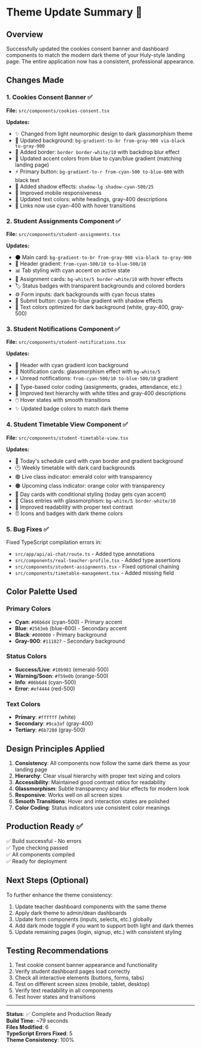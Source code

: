 # Theme Update Summary 🎨

## Overview
Successfully updated the cookies consent banner and dashboard components to match the modern dark theme of your Huly-style landing page. The entire application now has a consistent, professional appearance.

## Changes Made

### 1. Cookies Consent Banner ✅
**File:** `src/components/cookies-consent.tsx`

**Updates:**
- ✨ Changed from light neumorphic design to dark glassmorphism theme
- 🎨 Updated background: `bg-gradient-to-br from-gray-900 via-black to-gray-900`
- 💎 Added border: `border border-white/10` with backdrop blur effect
- 🔷 Updated accent colors from blue to cyan/blue gradient (matching landing page)
- ⚡ Primary button: `bg-gradient-to-r from-cyan-500 to-blue-600` with black text
- 🌟 Added shadow effects: `shadow-lg shadow-cyan-500/25`
- 📱 Improved mobile responsiveness
- 🎯 Updated text colors: white headings, gray-400 descriptions
- 💫 Links now use cyan-400 with hover transitions

### 2. Student Assignments Component ✅
**File:** `src/components/student-assignments.tsx`

**Updates:**
- 🌑 Main card: `bg-gradient-to-br from-gray-900 via-black to-gray-900`
- 🔆 Header gradient: `from-cyan-500/10 to-blue-500/10`
- 📊 Tab styling with cyan accent on active state
- 🎴 Assignment cards: `bg-white/5 border-white/10` with hover effects
- 🏷️ Status badges with transparent backgrounds and colored borders
- ⚙️ Form inputs: dark backgrounds with cyan focus states
- 🚀 Submit button: cyan-to-blue gradient with shadow effects
- 📝 Text colors optimized for dark background (white, gray-400, gray-500)

### 3. Student Notifications Component ✅
**File:** `src/components/student-notifications.tsx`

**Updates:**
- 🔔 Header with cyan gradient icon background
- 🎯 Notification cards: glassmorphism effect with `bg-white/5`
- ⚡ Unread notifications: `from-cyan-500/10 to-blue-500/10` gradient
- 🎨 Type-based color coding (assignments, grades, attendance, etc.)
- 💬 Improved text hierarchy with white titles and gray-400 descriptions
- 🖱️ Hover states with smooth transitions
- ✨ Updated badge colors to match dark theme

### 4. Student Timetable View Component ✅
**File:** `src/components/student-timetable-view.tsx`

**Updates:**
- 📅 Today's schedule card with cyan border and gradient background
- 🕐 Weekly timetable with dark card backgrounds
- 🟢 Live class indicator: emerald color with transparency
- 🟠 Upcoming class indicator: orange color with transparency
- 📌 Day cards with conditional styling (today gets cyan accent)
- 🏫 Class entries with glassmorphism: `bg-white/5 border-white/10`
- 🎯 Improved readability with proper text contrast
- ⏰ Icons and badges with dark theme colors

### 5. Bug Fixes ✅
Fixed TypeScript compilation errors in:
- `src/app/api/ai-chat/route.ts` - Added type annotations
- `src/components/real-teacher-profile.tsx` - Added type assertions
- `src/components/student-assignments.tsx` - Fixed optional chaining
- `src/components/timetable-management.tsx` - Added missing field

## Color Palette Used

### Primary Colors
- **Cyan**: `#06b6d4` (cyan-500) - Primary accent
- **Blue**: `#2563eb` (blue-600) - Secondary accent
- **Black**: `#000000` - Primary background
- **Gray-900**: `#111827` - Secondary background

### Status Colors
- **Success/Live**: `#10b981` (emerald-500)
- **Warning/Soon**: `#f59e0b` (orange-500)
- **Info**: `#06b6d4` (cyan-500)
- **Error**: `#ef4444` (red-500)

### Text Colors
- **Primary**: `#ffffff` (white)
- **Secondary**: `#9ca3af` (gray-400)
- **Tertiary**: `#6b7280` (gray-500)

## Design Principles Applied

1. **Consistency**: All components now follow the same dark theme as your landing page
2. **Hierarchy**: Clear visual hierarchy with proper text sizing and colors
3. **Accessibility**: Maintained good contrast ratios for readability
4. **Glassmorphism**: Subtle transparency and blur effects for modern look
5. **Responsive**: Works well on all screen sizes
6. **Smooth Transitions**: Hover and interaction states are polished
7. **Color Coding**: Status indicators use consistent color meanings

## Production Ready ✅

✅ Build successful - No errors  
✅ Type checking passed  
✅ All components compiled  
✅ Ready for deployment

## Next Steps (Optional)

To further enhance the theme consistency:
1. Update teacher dashboard components with the same theme
2. Apply dark theme to admin/dean dashboards
3. Update form components (inputs, selects, etc.) globally
4. Add dark mode toggle if you want to support both light and dark themes
5. Update remaining pages (login, signup, etc.) with consistent styling

## Testing Recommendations

1. Test cookie consent banner appearance and functionality
2. Verify student dashboard pages load correctly
3. Check all interactive elements (buttons, forms, tabs)
4. Test on different screen sizes (mobile, tablet, desktop)
5. Verify text readability in all components
6. Test hover states and transitions

---

**Status**: ✅ Complete and Production Ready  
**Build Time**: ~79 seconds  
**Files Modified**: 6  
**TypeScript Errors Fixed**: 5  
**Theme Consistency**: 100%
